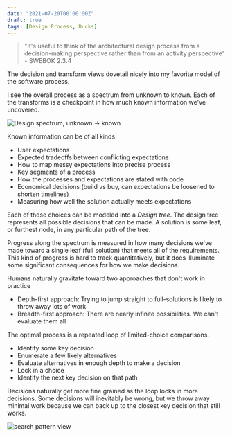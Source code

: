 ```yaml
---
date: "2021-07-20T00:00:00Z"
draft: true
tags: [Design Process, Ducks]
---
```


<!-- Outmoded by What's your duck post -->

<!-- TODO: 
- add threat matrix
- change name. Incremental design process?
- reference how I typically capture this process in a duck doc
- hmm. will probably merge these at some point -->

> "It's useful to think of the architectural design process from a decision-making perspective rather than from an activity perspective" - SWEBOK 2.3.4


The decision and transform views dovetail nicely into my favorite model of the software process.

I see the overall process as a spectrum from unknown to known. Each of the transforms is a checkpoint in how much known information we've uncovered.

![Design spectrum, unknown -> known](../../static/post-media/SWEBOK-transform/spectrum.png)

Known information can be of all kinds
- User expectations
- Expected tradeoffs between conflicting expectations
- How to map messy expectations into precise process
- Key segments of a process
- How the processes and expectations are stated with code
- Economical decisions (build vs buy, can expectations be loosened to shorten timelines)
- Measuring how well the solution actually meets expectations

Each of these choices can be modeled into a *Design tree*. The design tree represents all possible decisions that can be made. A solution is some leaf, or furthest node, in any particular path of the tree.

Progress along the spectrum is measured in how many decisions we've made toward a single leaf (full solution) that meets all of the requirements. This kind of progress is hard to track quantitatively, but it does illuminate some significant consequences for how we make decisions.

Humans naturally gravitate toward two approaches that don't work in practice
- Depth-first approach: Trying to jump straight to full-solutions is likely to throw away lots of work
- Breadth-first approach: There are nearly infinite possibilities. We can't evaluate them all

The optimal process is a repeated loop of limited-choice comparisons.
- Identify some key decision 
- Enumerate a few likely alternatives
- Evaluate alternatives in enough depth to make a decision
- Lock in a choice
- Identify the next key decision on that path

Decisions naturally get more fine grained as the loop locks in more decisions. Some decisions will inevitably be wrong, but we throw away minimal work because we can back up to the closest key decision that still works.

![search pattern view](../../static/post-media/SWEBOK-transform/search-methods.drawio.svg)
